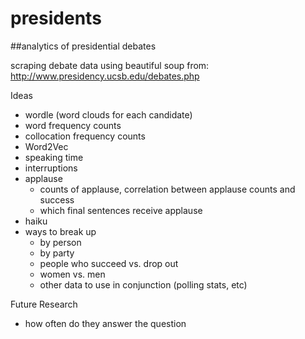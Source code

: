 # presidents
##analytics of presidential debates

scraping debate data using beautiful soup from: 
http://www.presidency.ucsb.edu/debates.php

Ideas
 - wordle (word clouds for each candidate)
 - word frequency counts
 - collocation frequency counts
 - Word2Vec
 - speaking time
 - interruptions
 - applause 
    - counts of applause, correlation between applause counts and success 
    - which final sentences receive applause
 - haiku
 - ways to break up
   - by person
   - by party
   - people who succeed vs. drop out
   - women vs. men 
   - other data to use in conjunction (polling stats, etc)
 
Future Research
 - how often do they answer the question
